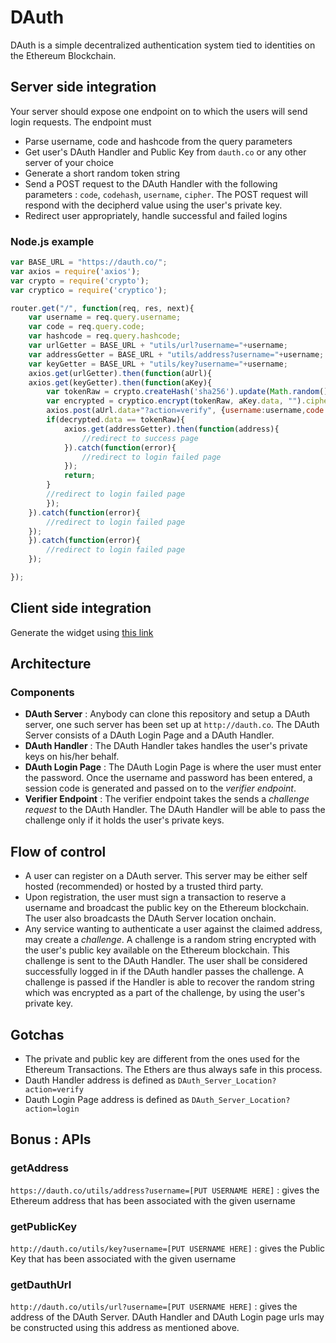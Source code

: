 # DAuth
DAuth is a simple decentralized authentication system tied to identities on the Ethereum Blockchain.

## Server side integration

Your server should expose one endpoint on to which the users will send login requests. 
The endpoint must 
- Parse username, code and hashcode from the query parameters
- Get user's DAuth Handler and Public Key from `dauth.co` or any other server of your choice
- Generate a short random token string
- Send a POST request to the DAuth Handler with the following parameters : `code`, `codehash`, `username`, `cipher`. The POST request will respond with the decipherd value using the user's private key.
- Redirect user appropriately, handle successful and failed logins 

### Node.js example
```javascript
var BASE_URL = "https://dauth.co/";
var axios = require('axios');
var crypto = require('crypto');
var cryptico = require('cryptico');

router.get("/", function(req, res, next){
    var username = req.query.username;
    var code = req.query.code;
    var hashcode = req.query.hashcode;
    var urlGetter = BASE_URL + "utils/url?username="+username;
    var addressGetter = BASE_URL + "utils/address?username="+username;
    var keyGetter = BASE_URL + "utils/key?username="+username;
    axios.get(urlGetter).then(function(aUrl){
	axios.get(keyGetter).then(function(aKey){
	    var tokenRaw = crypto.createHash('sha256').update(Math.random().toString()).digest('base64').substr(0,10);
	    var encrypted = cryptico.encrypt(tokenRaw, aKey.data, "").cipher;
	    axios.post(aUrl.data+"?action=verify", {username:username,code:code, hashcode:hashcode, cipher: encrypted}).then(function(decrypted){
		if(decrypted.data == tokenRaw){
		    axios.get(addressGetter).then(function(address){
  		        //redirect to success page
		    }).catch(function(error){
		        //redirect to login failed page
		    });
		    return;
		}
		//redirect to login failed page
	    });
	}).catch(function(error){
		//redirect to login failed page
	});
    }).catch(function(error){
		//redirect to login failed page
    });

});

```

## Client side integration 
Generate the widget using [this link](https://dauth.co/plugin)

## Architecture

### Components
- __DAuth Server__ : Anybody can clone this repository and setup a DAuth server, one such server has been set up at `http://dauth.co`. The DAuth Server consists of a DAuth Login Page and a DAuth Handler.
- __DAuth Handler__ : The DAuth Handler takes handles the user's private keys on his/her behalf.
- __DAuth Login Page__ : The DAuth Login Page is where the user must enter the password. Once the username and password has been entered, a session code is generated and passed on to the _verifier endpoint_.
- __Verifier Endpoint__ : The verifier endpoint takes the sends a _challenge request_ to the DAuth Handler. The DAuth Handler will be able to pass the challenge only if it holds the user's private keys.

## Flow of control
- A user can register on a DAuth server. This server may be either self hosted (recommended) or hosted by a trusted third party.
- Upon registration, the user must sign a transaction to reserve a username and broadcast the public key on the Ethereum blockchain. The user also broadcasts the DAuth Server location onchain.
- Any service wanting to authenticate a user against the claimed address, may create a _challenge_. A challenge is a random string encrypted with the user's public key available on the Ethereum blockchain. This challenge is sent to the DAuth Handler. The user shall be considered successfully logged in if the DAuth handler passes the challenge. A challenge is passed if the Handler is able to recover the random string which was encrypted as a part of the challenge, by using the user's private key.

## Gotchas
- The private and public key are different from the ones used for the Ethereum Transactions. The Ethers are thus always safe in this process.
- Dauth Handler address is defined as `DAuth_Server_Location?action=verify`
- Dauth Login Page address is defined as `DAuth_Server_Location?action=login`

## Bonus : APIs

### getAddress
`https://dauth.co/utils/address?username=[PUT USERNAME HERE]` : gives the Ethereum address that has been associated with the given username

### getPublicKey
`http://dauth.co/utils/key?username=[PUT USERNAME HERE]` : gives the Public Key that has been associated with the given username

### getDauthUrl
`http://dauth.co/utils/url?username=[PUT USERNAME HERE]` : gives the address of the DAuth Server. DAuth Handler and DAuth Login page urls may be constructed using this address as mentioned above.




